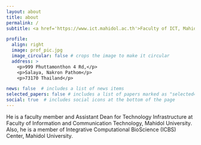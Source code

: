 ```yaml
---
layout: about
title: about
permalink: /
subtitle: <a href='https://www.ict.mahidol.ac.th'>Faculty of ICT, Mahidol University</a>

profile:
  align: right
  image: prof_pic.jpg
  image_circular: false # crops the image to make it circular
  address: >
    <p>999 Phuttamonthon 4 Rd,</p>
    <p>Salaya, Nakron Pathom</p>
    <p>73170 Thailand</p>

news: false  # includes a list of news items
selected_papers: false # includes a list of papers marked as "selected={true}"
social: true  # includes social icons at the bottom of the page
---
```


He is a faculty member and Assistant Dean for Technology Infrastructure at Faculty of Information and Communication Technology, Mahidol University. Also, he is a member of Integrative Computational BioScience (ICBS) Center, Mahidol University.
